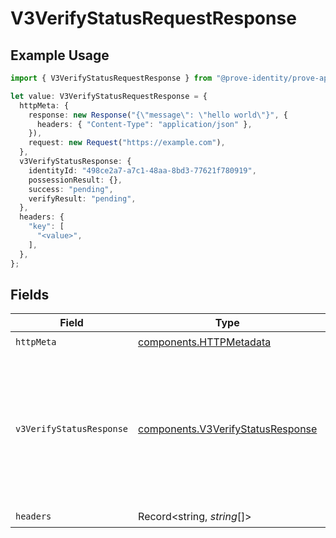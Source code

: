 # V3VerifyStatusRequestResponse

## Example Usage

```typescript
import { V3VerifyStatusRequestResponse } from "@prove-identity/prove-api/models/operations";

let value: V3VerifyStatusRequestResponse = {
  httpMeta: {
    response: new Response("{\"message\": \"hello world\"}", {
      headers: { "Content-Type": "application/json" },
    }),
    request: new Request("https://example.com"),
  },
  v3VerifyStatusResponse: {
    identityId: "498ce2a7-a7c1-48aa-8bd3-77621f780919",
    possessionResult: {},
    success: "pending",
    verifyResult: "pending",
  },
  headers: {
    "key": [
      "<value>",
    ],
  },
};
```

## Fields

| Field                                                                                                                                    | Type                                                                                                                                     | Required                                                                                                                                 | Description                                                                                                                              | Example                                                                                                                                  |
| ---------------------------------------------------------------------------------------------------------------------------------------- | ---------------------------------------------------------------------------------------------------------------------------------------- | ---------------------------------------------------------------------------------------------------------------------------------------- | ---------------------------------------------------------------------------------------------------------------------------------------- | ---------------------------------------------------------------------------------------------------------------------------------------- |
| `httpMeta`                                                                                                                               | [components.HTTPMetadata](../../models/components/httpmetadata.md)                                                                       | :heavy_check_mark:                                                                                                                       | N/A                                                                                                                                      |                                                                                                                                          |
| `v3VerifyStatusResponse`                                                                                                                 | [components.V3VerifyStatusResponse](../../models/components/v3verifystatusresponse.md)                                                   | :heavy_minus_sign:                                                                                                                       | Successful Request                                                                                                                       | {<br/>"identityId": "498ce2a7-a7c1-48aa-8bd3-77621f780919",<br/>"success": "pending",<br/>"possessionResult": "pending",<br/>"verifyResult": "pending"<br/>} |
| `headers`                                                                                                                                | Record<string, *string*[]>                                                                                                               | :heavy_check_mark:                                                                                                                       | N/A                                                                                                                                      |                                                                                                                                          |